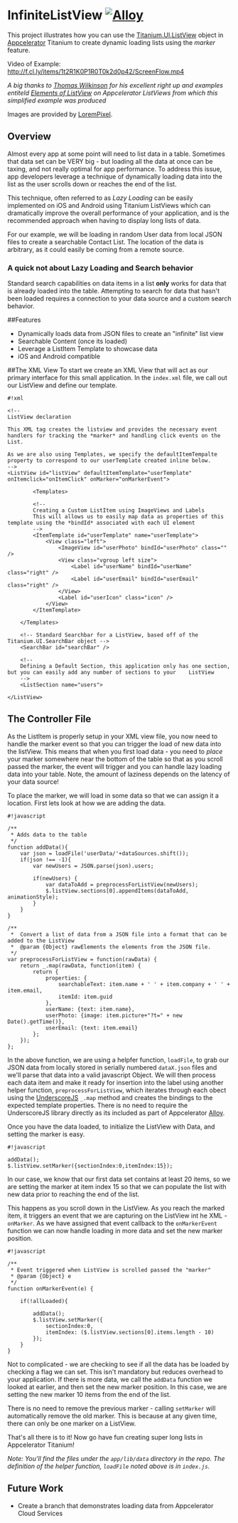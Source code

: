 InfiniteListView [![Alloy](http://www-static.appcelerator.com/badges/alloy-git-badge-sq.png)](http://www.appcelerator.com/alloy/)
================
This project illustrates how you can use the [Titanium.UI.ListView](http://docs.appcelerator.com/titanium/latest/#!/api/Titanium.UI.ListView) object in [Appcelerator](http://www.appcelerator.com) Titanium to create dynamic loading lists using the _marker_ feature.

Video of Example: http://f.cl.ly/items/1t2R1K0P1R0T0k2d0p42/ScreenFlow.mp4

*A big thanks to [Thomas Wilkinson](https://github.com/thomasdelbert) for his excellent right up and examples entiteld [Elements of ListView](https://github.com/appcelerator-services/ElementsOfListView) on Appcelerator ListViews from which this simplified example was produced*

Images are provided by [LoremPixel](http://lorempixel.com/).


## Overview
Almost every app at some point will need to list data in a table. Sometimes that data set can be VERY big - but loading all the data at once can be taxing, and not really optimal for app performance. To address this issue, app developers leverage a technique of dynamically loading data into the list as the user scrolls down or reaches the end of the list. 

This technique, often referred to as _Lazy Loading_ can be easily implemented on iOS and Android using Titanium ListViews which can dramatically improve the overall performance of your application, and is the recommended approach when having to display long lists of data.

For our example, we will be loading in random User data from local JSON files to create a searchable Contact List. The location of the data is arbitrary, as it could easily be coming from a remote source. 

### A quick not about Lazy Loading and Search behavior
Standard search capabilities on data items in a list **only** works for data that is already loaded into the table. Attempting to search for data that hasn't been loaded requires a connection to your data source and a custom search behavior.

##Features
* Dynamically loads data from JSON files to create an "infinite" list view
* Searchable Content (once its loaded)
* Leverage a ListItem Template to showcase data
* iOS and Android compatible 


##The XML View
To start we create an XML View that will act as our primary interface for this small application. In the `index.xml` file, we call out our ListView and define our template.

```
#!xml

<!-- 
ListView declaration

This XML tag creates the listview and provides the necessary event handlers for tracking the *marker* and handling click events on the List.

As we are also using Templates, we specify the defaultItemTempalte property to correspond to our userTemplate created inline below.
-->
<ListView id="listView" defaultItemTemplate="userTemplate" onItemclick="onItemClick" onMarker="onMarkerEvent">
		
		<Templates>
		
		<!-- 
		Creating a Custom ListItem using ImageViews and Labels 
		This will allows us to easily map data as properties of this template using the *bindId* associated with each UI element
		-->		
		<ItemTemplate id="userTemplate" name="userTemplate">
			<View class="left">
				<ImageView id="userPhoto" bindId="userPhoto" class="" />
				<View class="vgroup left size">
					<Label id="userName" bindId="userName" class="right" />
					<Label id="userEmail" bindId="userEmail" class="right" />
				</View>
				<Label id="userIcon" class="icon" />
			</View>
		</ItemTemplate>
		
	</Templates>
	
	<!-- Standard Searchbar for a ListView, based off of the Titanium.UI.SearchBar object -->
	<SearchBar id="searchBar" />
	
	<!-- 
	Defining a Default Section, this application only has one section, but you can easily add any number of sections to your    ListView
	-->
	<ListSection name="users">
		
</ListView>	 

```

## The Controller File

As the ListItem is properly setup in your XML view file, you now need to handle the marker event so that you can trigger the load of new data into the listView. This means that when you first load data - you need to *place* your marker somewhere near the bottom of the table so that as you scroll passed the marker, the event will trigger and you can handle lazy loading data into your table. Note, the amount of laziness depends on the latency of your data source!

To place the marker, we will load in some data so that we can assign it a location. First lets look at how we are adding the data.

```
#!javascript

/**
 * Adds data to the table
 */
function addData(){ 
	var json = loadFile('userData/'+dataSources.shift());
	if(json !== -1){
		var newUsers = JSON.parse(json).users;
	
		if(newUsers) {
			var dataToAdd = preprocessForListView(newUsers);
			$.listView.sections[0].appendItems(dataToAdd, animationStyle);
		}
	}
}

/**
 *	Convert a list of data from a JSON file into a format that can be added to the ListView
 * 	@param {Object} rawElements the elements from the JSON file.
 */
var preprocessForListView = function(rawData) {
	return _.map(rawData, function(item) {
		return {
			properties: {
				searchableText: item.name + ' ' + item.company + ' ' + item.email,
				itemId: item.guid
			},
			userName: {text: item.name},
			userPhoto: {image: item.picture+"?t=" + new Date().getTime()},
			userEmail: {text: item.email}
		};
	});	
};

```
In the above function, we are using a helpfer function, `loadFile`, to grab our JSON data from locally stored in serially numbered `dataX.json` files and we'll parse that data into a valid javascript Object. We will then process each data item and make it ready for insertion into the label using another helper function, `preprocessForListView`, which iterates through each obect using the [UnderscoreJS](http://underscorejs.org/) `_.map` method and creates the bindings to the expected template properties. There is no need to require the UnderscoreJS library directly as its included as part of Appcelerator [Alloy](http://docs.appcelerator.com/titanium/latest/#!/guide/Alloy_Framework).

Once you have the data loaded, to initialize the ListView with Data, and setting the marker is easy.

```
#!javascript

addData();
$.listView.setMarker({sectionIndex:0,itemIndex:15});

```
In our case, we know that our first data set contains at least 20 items, so we are setting the marker at item index 15 so that we can populate the list with new data prior to reaching the end of the list.

This happens as you scroll down in the ListView. As you reach the marked item, it triggers an event that we are capturing on the ListView int he XML - `onMarker`. As we have assigned that event callback to the `onMarkerEvent` function we can now handle loading in more data and set the new marker position.

```
#!javascript

/**
 * Event triggered when ListView is scrolled passed the "marker"
 * @param {Object} e
 */
function onMarkerEvent(e) {
	
	if(!allLoaded){
	
		addData();
		$.listView.setMarker({
			sectionIndex:0,
			itemIndex: ($.listView.sections[0].items.length - 10)
		});
	}
}

```

Not to complicated - we are checking to see if all the data has be loaded by checking a flag we can set. This isn't mandatory but reduces overhead to your application. If there is more data, we call the `addData` function we looked at earlier, and then set the new marker position. In this case, we are setting the new marker 10 items from the end of the list.

There is no need to remove the previous marker - calling `setMarker` will automatically remove the old marker. This is because at any given time, there can only be one marker on a ListView.

That's all there is to it! Now go have fun creating super long lists in Appcelerator Titanium!

*Note: You'll find the files under the `app/lib/data` directory in the repo. The definition of the helper function, `loadFile` noted above is in `index.js`.*

## Future Work

* Create a branch that demonstrates loading data from Appcelerator Cloud Services
